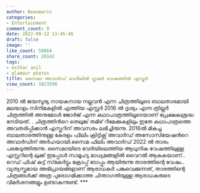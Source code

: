 ```yaml
---
author: Beaumaris
categories:
- Entertainment
comment_count: 0
date: 2022-09-12 13:45:48
draft: false
image: ''
like_count: 59864
share_count: 20142
tags:
- esthar anil
- glamour photos
title: സൈമാ അവാർഡ് വേദിയിൽ ഗ്ലാമർ വേഷത്തിൽ എസ്തർ
view_count: 1823590
---
```


2010 ൽ ജയസൂര്യ നായകനായ നല്ലവൻ എന്ന ചിത്രത്തിലൂടെ ബാലതാരമായി മലയാളം സിനിമകളിൽ എത്തിയ എസ്റ്റർ 2016 ൽ ദൃശ്യം എന്ന ത്രില്ലർ ചിത്രത്തിൽ അനുമോൾ ജോർജ് എന്ന കഥാപാത്രത്തിലൂടെയാണ് പ്രേക്ഷകശ്രദ്ധ നേടിയത്. . ചിത്രത്തിൻറെ തെലുങ്ക് തമിഴ് റീമേക്കുകളിലും ഇതേ കഥാപാത്രത്തെ അവതരിപ്പിക്കാൻ എസ്തറിന് അവസരം ലഭിച്ചിരുന്നു. 2016ൽ മികച്ച ബാലതാരത്തിനുള്ള കേരളം ഫിലിം ക്രിട്ടിക്സ് അവാർഡ് അസോസിയേഷൻറെ അവാർഡിന് അർഹയായി.സൈമ ഫിലിം അവാർഡ് 2022 ൽ താരം പങ്കെടുത്തിരുന്നു. സൈമായിടെ വേദിയിലെത്തിയ ആധുനിക വേഷത്തിലുള്ള എസ്റ്ററിന്റെ ലുക്ക് ഇപ്പോൾ സാമൂഹ്യ മാധ്യമങ്ങളിൽ വൈറൽ ആകുകയാണ്.. റെഡ് ഫിഷ് കട്ട് സ്‌കേർട്ടും ക്രോപ്പ് ടോപ്പും ആയിരുന്നു താരത്തിന്റെ വേഷം.. വ്യത്യസ്തമായ അഭിപ്രായങ്ങളാണ് ആരാധകർ പങ്കുവെക്കുന്നത്, താരത്തിന്റെ ചിത്രങ്ങൾക്ക് അത്ര പുരോഗമിക്കാത്ത ചിന്താഗതിയുള്ള ആരാധകരുടെ വിമർശനങ്ങളും ഉണ്ടാകുന്നുണ്ട്. ***